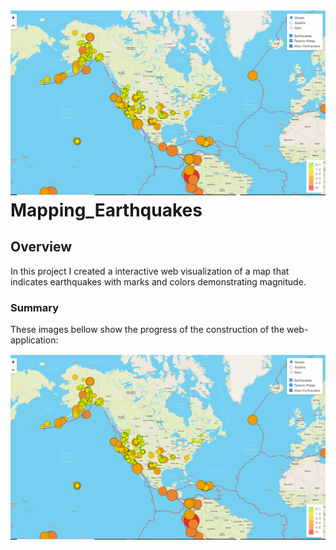 # ![This is an image](https://github.com/Fbullman/Mapping_Earthquakes/blob/main/complete.png)Mapping_Earthquakes
## Overview
In this project I created a interactive web visualization of a map that indicates earthquakes with marks and colors  demonstrating magnitude.

### Summary
These images bellow show the progress of the construction of the web-application:

![This is an image](https://github.com/Fbullman/Mapping_Earthquakes/blob/main/complete.png)
